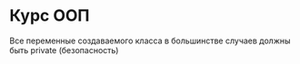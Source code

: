 # Курс ООП
Все переменные создаваемого класса в большинстве случаев должны быть private (безопасность)
